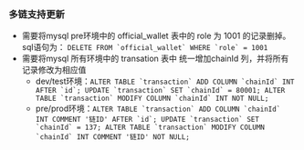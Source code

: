 ### 多链支持更新
- 需要将mysql pre环境中的 official_wallet 表中的 role 为 1001 的记录删掉。sql语句为： ```DELETE FROM `official_wallet` WHERE `role` = 1001``` 
- 需要将mysql 所有环境中的 transation 表中 统一增加chainId 列，并将所有记录修改为相应值
  - dev/test环境：```ALTER TABLE `transaction` ADD COLUMN `chainId` INT AFTER `id`;
UPDATE `transaction` SET `chainId` = 80001;
ALTER TABLE `transaction` MODIFY COLUMN `chainId` INT NOT NULL;```
  - pre/prod环境：```ALTER TABLE `transaction` ADD COLUMN `chainId` INT COMMENT '链ID' AFTER `id`;
UPDATE `transaction` SET `chainId` = 137;
ALTER TABLE `transaction` MODIFY COLUMN `chainId` INT COMMENT '链ID' NOT NULL;```
